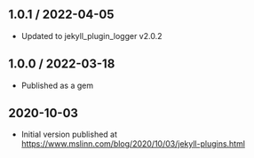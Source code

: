 ## 1.0.1 / 2022-04-05
  * Updated to jekyll_plugin_logger v2.0.2

## 1.0.0 / 2022-03-18
  * Published as a gem

## 2020-10-03
  * Initial version published at https://www.mslinn.com/blog/2020/10/03/jekyll-plugins.html
